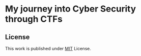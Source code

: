 # My journey into Cyber Security through CTFs
## License
This work is published under [MIT](https://github.com/cotes2020/chirpy-starter/blob/master/LICENSE) License.
